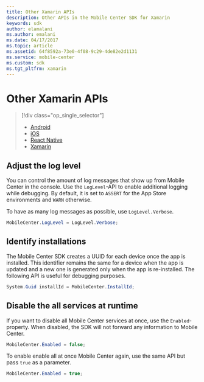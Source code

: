 ```yaml
---
title: Other Xamarin APIs
description: Other APIs in the Mobile Center SDK for Xamarin
keywords: sdk
author: elamalani
ms.author: emalani
ms.date: 04/17/2017
ms.topic: article
ms.assetid: 64f8592a-73e0-4f08-9c29-4de82e2d1131
ms.service: mobile-center
ms.custom: sdk
ms.tgt_pltfrm: xamarin
---
```


# Other Xamarin APIs

> [!div class="op_single_selector"]
> * [Android](android.md)
> * [iOS](ios.md)
> * [React Native](react-native.md)
> * [Xamarin](xamarin.md)

## Adjust the log level

You can control the amount of log messages that show up from Mobile Center in the console. Use the `LogLevel`-API to enable additional logging while debugging. By default, it is set to `ASSERT` for the App Store environments and `WARN` otherwise.

To have as many log messages as possible, use `LogLevel.Verbose`.

```csharp
MobileCenter.LogLevel = LogLevel.Verbose;
```

## Identify installations

The Mobile Center SDK creates a UUID for each device once the app is installed. This identifier remains the same for a device when the app is updated and a new one is generated only when the app is re-installed. The following API is useful for debugging purposes.

```csharp
System.Guid installId = MobileCenter.InstallId;
```

## Disable the all services at runtime

If you want to disable all Mobile Center services at once, use the `Enabled`-property. When disabled, the SDK will not forward any information to Mobile Center.

```csharp
MobileCenter.Enabled = false;
```

To enable enable all at once Mobile Center again, use the same API but pass `true` as a parameter.

```csharp
MobileCenter.Enabled = true;
```
